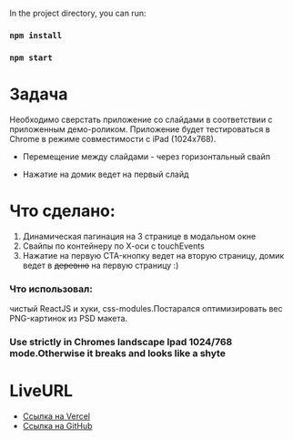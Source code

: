 In the project directory, you can run:

### `npm install`

### `npm start`

# Задача

Необходимо сверстать приложение со слайдами в соответствии с приложенным демо-роликом. Приложение будет тестироваться в Chrome в режиме совместимости с iPad (1024x768).

- Перемещение между слайдами - через горизонтальный свайп

- Нажатие на домик ведет на первый слайд

# Что сделано:

1. Динамическая пагинация на 3 странице в модальном окне
2. Свайпы по контейнеру по Х-оси с touchEvents
3. Нажатие на первую CTA-кнопку ведет на вторую страницу, домик ведет в ~~деревню~~ на первую страницу :)
### Что использовал:
чистый ReactJS и хуки, css-modules.Постарался оптимизировать вес PNG-картинок из PSD макета.

### Use strictly in Chromes landscape Ipad 1024/768 mode.Otherwise it breaks and looks like a shyte

# LiveURL

- [Ссылка на Vercel](https://onpoint-rite-of-passage.vercel.app)
- [Ссылка на GitHub](https://github.com/ScarSymmetry/onpoint-rite-of-passage)
